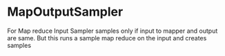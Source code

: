# MapOutputSampler

For Map reduce Input Sampler samples only if input to mapper and output are same.
But this runs a sample map reduce on the input and creates samples
